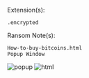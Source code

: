 Extension(s): 
```
.encrypted
```
Ransom Note(s): 
```
How-to-buy-bitcoins.html
Popup Window
```
![popup](https://github.com/user-attachments/assets/f179108b-bd73-4e13-94e5-bc4a225c1404)
![html](https://github.com/user-attachments/assets/a9ed9542-fc35-4287-956c-0040d3f2ee67)
